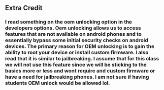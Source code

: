 ## Extra Credit
### I read something on the oem unlocking option in the developers options. Oem unlocking allows us to access features that are not available on android phones and to essentially bypass some initial security checks on android devices. The primary reason for OEM unlocking is to gain the ability to root your device or install custom firmware. I also read that it is similar to jailbreaking. I assume that for this class we will not use this feature since we will be sticking to the basics more or less and wont require and custom firmware or have a need for jailbreaking phones. I am not sure if having students OEM unlock would be allowed lol.